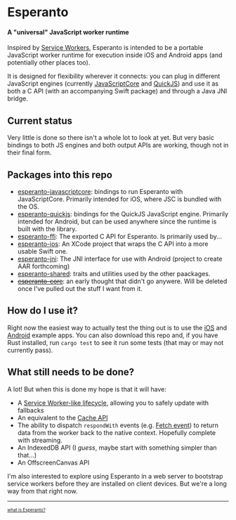 # Esperanto

#### A "universal" JavaScript worker runtime

Inspired by [Service Workers](https://developer.mozilla.org/en-US/docs/Web/API/Service_Worker_API), Esperanto is intended to be a portable JavaScript worker runtime for execution inside iOS and Android apps (and potentially other places too).

It is designed for flexibility wherever it connects: you can plug in different JavaScript engines (currently [JavaScriptCore](https://developer.apple.com/documentation/javascriptcore) and [QuickJS](https://bellard.org/quickjs/)) and use it as both a C API (with an accompanying Swift package) and through a Java JNI bridge.

## Current status

Very little is done so there isn't a whole lot to look at yet. But very basic bindings to both JS engines and both output APIs are working, though not in their final form.

## Packages into this repo

- [esperanto-javascriptcore](https://github.com/alastaircoote/esperanto/tree/master/esperanto-javascriptcore): bindings to run Esperanto with JavaScriptCore. Primarily intended for iOS, where JSC is bundled with the OS.
- [esperanto-quickjs](https://github.com/alastaircoote/esperanto/tree/master/esperanto-quickjs): bindings for the QuickJS JavaScript engine. Primarily intended for Android, but can be used anywhere since the runtime is built with the library.
- [esperanto-ffi](https://github.com/alastaircoote/esperanto/tree/master/esperanto-ffi): The exported C API for Esperanto. Is primarily used by...
- [esperanto-ios](https://github.com/alastaircoote/esperanto/tree/master/esperanto-ios): An XCode project that wraps the C API into a more usable Swift one.
- [esperanto-jni](https://github.com/alastaircoote/esperanto/tree/master/esperanto-ffi): The JNI interface for use with Android (project to create AAR forthcoming)
- [esperanto-shared](https://github.com/alastaircoote/esperanto/tree/master/esperanto-shared): traits and utilities used by the other paackages.
- [~~esperanto-core~~](https://github.com/alastaircoote/esperanto/tree/master/esperanto-core): an early thought that didn't go anywere. Will be deleted once I've pulled out the stuff I want from it.

## How do I use it?

Right now the easiest way to actually test the thing out is to use the [iOS](https://github.com/alastaircoote/esperanto-example-ios) and [Android](https://github.com/alastaircoote/esperanto-example-android) example apps. You can also download this repo and, if you have Rust installed, run `cargo test` to see it run some tests (that may or may not currently pass).

## What still needs to be done?

A lot! But when this is done my hope is that it will have:

- A [Service Worker-like lifecycle](https://developers.google.com/web/fundamentals/primers/service-workers/lifecycle), allowing you to safely update with fallbacks
- An equivalent to the [Cache API](https://developer.mozilla.org/en-US/docs/Web/API/Cache)
- The ability to dispatch `respondWith` events (e.g. [Fetch event](https://developer.mozilla.org/en-US/docs/Web/API/FetchEvent)) to return data from the worker back to the native context. Hopefully complete with streaming.
- An IndexedDB API (I _guess_, maybe start with something simpler than that...)
- An OffscreenCanvas API

I'm also interested to explore using Esperanto in a web server to bootstrap service workers before they are installed on client devices. But we're a long way from that right now.

---

<sub><sup>[what is Esperanto?](https://en.wikipedia.org/wiki/Esperanto)</sup></sub>

